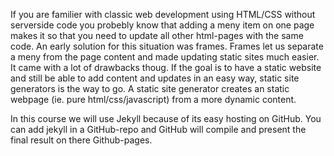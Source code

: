 If you are familier with classic web development using HTML/CSS without serverside code you probebly know that adding a meny item on one page makes it so that you need to update all other html-pages with the same code. An early solution for this situation was frames. Frames let us separate a meny from the page content and made updating static sites much easier. It came with a lot of drawbacks thoug. If the goal is to have a static website and still be able to add content and updates in an easy way, static site generators is the way to go. A static site generator creates an static webpage (ie. pure html/css/javascript) from a more dynamic content. 


In this course we will use Jekyll because of its easy hosting on GitHub. You can add jekyll in a GitHub-repo and GitHub will compile and present the final result on there Github-pages. 